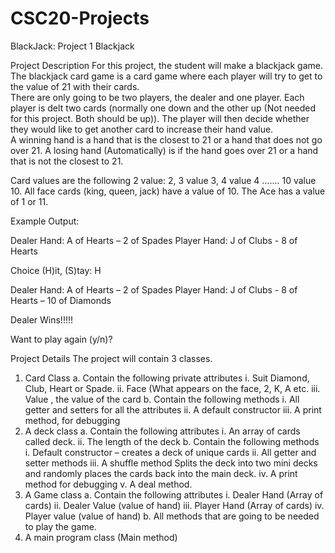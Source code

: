 # CSC20-Projects
BlackJack:
Project 1
Blackjack

Project Description
For this project, the student will make a blackjack game.  The blackjack card game is a card game where each player will try to get to the value of 21 with their cards.  
There are only going to be two players, the dealer and one player.  Each player is delt two cards (normally one down and the other up (Not needed for this project.  Both should be up)).  The player will then decide whether they would like to get another card to increase their hand value.  
A winning hand is a hand that is the closest to 21 or a hand that does not go over 21.
A losing hand (Automatically) is if the hand goes over 21 or a hand that is not the closest to 21.

Card values are the following
2 value: 2, 3 value 3, 4 value 4 ……. 10 value 10.  All face cards (king, queen, jack) have a value of 10.  The Ace has a value of 1 or 11.

Example Output:

Dealer Hand:
A of Hearts  – 2 of Spades
Player Hand:
J of Clubs  - 8 of Hearts

Choice (H)it, (S)tay: H

Dealer Hand:
A of Hearts  – 2 of Spades
Player Hand:
J of Clubs  - 8 of Hearts – 10 of Diamonds

Dealer Wins!!!!!

Want to play again (y/n)?

Project Details
The project will contain 3 classes.
1.	Card Class
a.	Contain the following private attributes
i.	Suit Diamond, Club, Heart or Spade.
ii.	Face (What appears on the face, 2, K, A etc.
iii.	Value , the value of the card
b.	Contain the following methods
i.	All getter and setters for all the attributes
ii.	A default constructor
iii.	A print method, for debugging
2.	A deck class
a.	Contain the following attributes
i.	An array of cards called deck.
ii.	The length of the deck
b.	Contain the following methods
i.	Default constructor – creates a deck of unique cards
ii.	All getter and setter methods
iii.	A shuffle method Splits the deck into two mini decks and randomly places the cards back into the main deck.
iv.	A print method for debugging
v.	A deal method.
3.	A Game class
a.	Contain the following attributes
i.	Dealer Hand (Array of cards)
ii.	Dealer Value (value of hand)
iii.	Player Hand (Array of cards)
iv.	Player value (value of hand)
b.	All methods that are going to be needed to play the game.
4.	A main program class (Main method)


